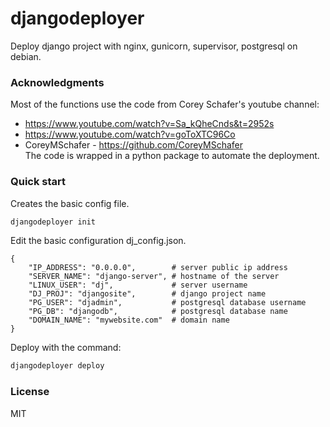 # djangodeployer  
Deploy django project with nginx, gunicorn, supervisor, postgresql on debian.

### Acknowledgments
 Most of the functions use the code from Corey Schafer's youtube channel:
 - https://www.youtube.com/watch?v=Sa_kQheCnds&t=2952s  
 - https://www.youtube.com/watch?v=goToXTC96Co  
 - CoreyMSchafer - https://github.com/CoreyMSchafer  
The code is wrapped in a python package to automate the deployment.  

### Quick start    
Creates the basic config file.  
``` bash
djangodeployer init
```
Edit the basic configuration dj_config.json.  
``` jsonc
{
    "IP_ADDRESS": "0.0.0.0",        # server public ip address
    "SERVER_NAME": "django-server", # hostname of the server
    "LINUX_USER": "dj",             # server username
    "DJ_PROJ": "djangosite",        # django project name
    "PG_USER": "djadmin",           # postgresql database username
    "PG_DB": "djangodb",            # postgresql database name
    "DOMAIN_NAME": "mywebsite.com"  # domain name
}
```
Deploy with the command:
``` bash
djangodeployer deploy
```


### License
MIT

